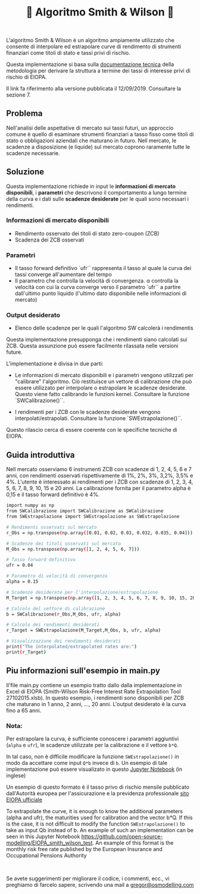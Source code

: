 <h1 align="center" style="border-botom: none">
  <b>
    🐍 Algoritmo Smith & Wilson 🐍     
  </b>
</h1>

</br>

L'algoritmo Smith & Wilson è un algoritmo ampiamente utilizzato che consente di interpolare ed estrapolare curve di rendimento di strumenti finanziari come titoli di stato e tassi privi di rischio. 

Questa implementazione si basa sulla [documentazione tecnica](https://www.eiopa.europa.eu/system/files/2022-09/eiopa-bos-22-409-technical-documentation.pdf)  della metodologia per derivare la struttura a termine dei tassi di interesse privi di rischio di EIOPA.

Il link fa riferimento alla versione pubblicata il 12/09/2019. Consultare la sezione 7.

## Problema

Nell'analisi delle aspettative di mercato sui tassi futuri, un approccio comune è quello di esaminare strumenti finanziari a tasso fisso come titoli di stato o obbligazioni aziendali che maturano in futuro. Nell mercato, le scadenze a disposizione (e liquide) sul mercato coprono raramente tutte le scadenze necessarie.

## Soluzione

Questa implementazione richiede in input le <b>informazioni di mercato disponibili</b>, i <b>parametri</b> che descrivono il comportamento a lungo termine della curva e i dati sulle <b>scadenze desiderate</b> per le quali sono necessari i rendimenti.

### Informazioni di mercato disponibili

- Rendimento osservato dei titoli di stato zero-coupon (ZCB)
- Scadenza dei ZCB osservati

### Parametri

- Il tasso forward definitivo `ufr`` rappresenta il tasso al quale la curva dei tassi converge all'aumentare del tempo
- Il parametro che controlla la velocità di convergenza. α controlla la velocità con cui la curva converge verso il parametro `ufr`` a partire dall'ultimo punto liquido (l'ultimo dato disponibile nelle informazioni di mercato)

### Output desiderato

- Elenco delle scadenze per le quali l'algoritmo SW calcolerà i rendimentis

Questa implementazione presupponga che i rendimenti siano calcolati sui ZCB. Questa assunzione può essere facilmente rilassata nelle versioni future.

L'implementazione è divisa in due parti:

- Le informazioni di mercato disponibili e i parametri vengono utilizzati per "calibrare" l'algoritmo. Ciò restituisce un vettore di calibrazione che può essere utilizzato per interpolare o estrapolare le scadenze desiderate. Questo viene fatto calibrando le funzioni kernel. Consultare la funzione `SWCalibrazione()``.

- I rendimenti per i ZCB con le scadenze desiderate vengono interpolati/estrapolati. Consultare la funzione `SWEstrapolazione()``.

Questo rilascio cerca di essere coerente con le specifiche tecniche di EIOPA.

## Guida introduttiva
Nell mercato osserviamo 6 instrumenti ZCB con scadenze di 1, 2, 4, 5, 6 e 7 anni, con rendimenti osservati rispettivamente di 1%, 2%, 3%, 3,2%, 3,5% e 4%. L'utente è interessato ai rendimenti per i ZCB con scadenze di 1, 2, 3, 4, 5, 6, 7, 8, 9, 10, 15 e 20 anni. La calibrazione fornita per il parametro alpha è 0,15 e il tasso forward definitivo è 4%.

```bash
import numpy as np
from SWCalibrazione import SWCalibrazione as SWCalibrazione
from SWEstrapolazione import SWEstrapolazione as SWEstrapolazione

# Rendimenti osservati sul mercato
r_Obs = np.transpose(np.array([0.01, 0.02, 0.03, 0.032, 0.035, 0.04])) 

# Scadenze dei titoli osservati sul mercato
M_Obs = np.transpose(np.array([1, 2, 4, 5, 6, 7]))  

# Tasso forward definitivo
ufr = 0.04 

# Parametro di velocità di convergenza
alpha = 0.15 

# Scadenze desiderate per l'interpolazione/estrapolazione
M_Target = np.transpose(np.array([1, 2, 3, 4, 5, 6, 7, 8, 9, 10, 15, 20])) 

# Calcolo del vettore di calibrazione
b = SWCalibrazione(r_Obs,M_Obs, ufr, alpha) 

# Calcolo dei rendimenti desiderati
r_Target = SWEstrapolazione(M_Target,M_Obs, b, ufr, alpha)

# Visualizzazione dei rendimenti desiderati
print("The interpolated/extrapolated rates are:") 
print(r_Target)
```

## Piu informazioni sull'esempio in main.py
Il'file main.py contiene un esempio tratto dallo dalla implementazione in Excel di EIOPA (Smith-Wilson Risk-Free Interest Rate Extrapolation Tool 27102015.xlsb). In questo esempio, i rendimenti sono disponibili per ZCB che maturano in 1 anno, 2 anni, ..., 20 anni. L'output desiderato è la curva fino a 65 anni.

### Nota:
Per estrapolare la curva, è sufficiente conoscere i parametri aggiuntivi (`alpha` e `ufr`), le scadenze utilizzate per la calibrazione e il vettore `b*Q`. 

In tal caso, non è difficile modificare la funzione `SWEstrapolazione()` in modo da accettare come input `Q*b` invece di `b`. Un esempio di tale implementazione può essere visualizato in questo [Jupyter Notebook](https://github.com/open-source-modelling/EIOPA_smith_wilson_test) (in inglese) 

Un esempio di questo formato è il tasso privo di rischio mensile pubblicato dall'Autorità europea per l'assicurazione e la previdenza professionale [sito EIOPA ufficiale](https://www.eiopa.europa.eu/tools-and-data/)


To extrapolate the curve, it is enough to know the additional parameters (alpha and ufr), the maturities used for calibration and the vector b*Q. If this is the case, it is not difficult to modify the function `SWEstrapolazione()` to take as input Qb instead of b. An example of such an implementation can be seen in this Jupyter Notebook https://github.com/open-source-modelling/EIOPA_smith_wilson_test. An example of this format is the monthly risk free rate published by the European Insurance and Occupational Pensions Authority 

</br>

Se avete suggerimenti per migliorare il codice, i commenti, ecc., vi preghiamo di farcelo sapere, scrivendo una mail a gregor@osmodelling.com

